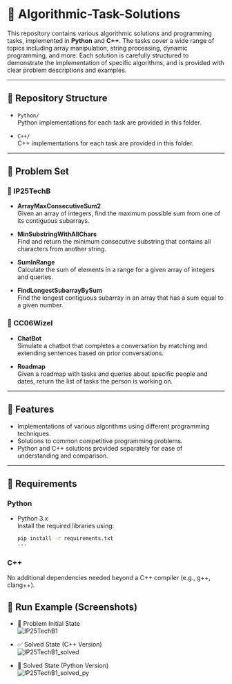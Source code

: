 # 🧠 Algorithmic-Task-Solutions

This repository contains various algorithmic solutions and programming tasks, implemented in **Python** and **C++**. The tasks cover a wide range of topics including array manipulation, string processing, dynamic programming, and more. Each solution is carefully structured to demonstrate the implementation of specific algorithms, and is provided with clear problem descriptions and examples.

---

## 📁 Repository Structure

- `Python/`  
  Python implementations for each task are provided in this folder.

- `C++/`  
  C++ implementations for each task are provided in this folder.

---

## 🧩 Problem Set

### 🔹 IP25TechB

- **ArrayMaxConsecutiveSum2**  
  Given an array of integers, find the maximum possible sum from one of its contiguous subarrays.

- **MinSubstringWithAllChars**  
  Find and return the minimum consecutive substring that contains all characters from another string.

- **SumInRange**  
  Calculate the sum of elements in a range for a given array of integers and queries.

- **FindLongestSubarrayBySum**  
  Find the longest contiguous subarray in an array that has a sum equal to a given number.

### 🔹 CC06Wizel

- **ChatBot**  
  Simulate a chatbot that completes a conversation by matching and extending sentences based on prior conversations.

- **Roadmap**  
  Given a roadmap with tasks and queries about specific people and dates, return the list of tasks the person is working on.

---

## 🚀 Features

- Implementations of various algorithms using different programming techniques.
- Solutions to common competitive programming problems.
- Python and C++ solutions provided separately for ease of understanding and comparison.

---

## 🧰 Requirements

### Python

- Python 3.x  
  Install the required libraries using:

  ```bash
  pip install -r requirements.txt
  ···
  
### C++
No additional dependencies needed beyond a C++ compiler (e.g., g++, clang++).

## 📸 Run Example (Screenshots)

- 🔧 Problem Initial State  
  ![IP25TechB1](image/IP25TechB1.png)

- ✅ Solved State (C++ Version)  
  ![IP25TechB1_solved](image/IP25TechB1_solved.png)

- 🐍 Solved State (Python Version)  
  ![IP25TechB1_solved_py](image/IP25TechB1_solved_py.png)

